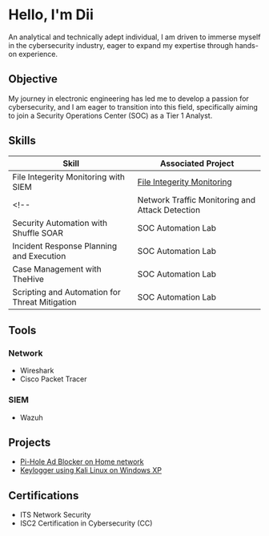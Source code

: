 # Hello, I'm Dii

An analytical and technically adept individual, I am driven to immerse myself in the cybersecurity industry, eager to expand my expertise through hands-on experience.

## Objective
My journey in electronic engineering has led me to develop a passion for cybersecurity, and I am eager to transition into this field, specifically aiming to join a Security Operations Center (SOC) as a Tier 1 Analyst.

## Skills

| Skill                                         | Associated Project         |
|-----------------------------------------------|----------------------------|
| File Integerity Monitoring with SIEM          | <a href="https://github.com/dilocho/File-Intergrity-Monitoring">File Integerity Monitoring</a>|
<!--| Network Traffic Monitoring and Attack Detection | <a href="https://google.com">Detection Lab</a>| 
| Security Automation with Shuffle SOAR         | SOC Automation Lab|
| Incident Response Planning and Execution      | SOC Automation Lab|
| Case Management with TheHive                  | SOC Automation Lab|
| Scripting and Automation for Threat Mitigation | SOC Automation Lab| --->

## Tools
### Network
- Wireshark
- Cisco Packet Tracer

### SIEM
- Wazuh


## Projects
- <a href = "https://github.com/dilocho/Pi-Hole-Adblocker/blob/main/README.md">Pi-Hole Ad Blocker on Home network</a>
- <a href = "https://github.com/dilocho/Keylogger/blob/main/README.md">Keylogger using Kali Linux on Windows XP</a>

## Certifications
 - ITS Network Security 
 - ISC2 Certification in Cybersecurity (CC)
